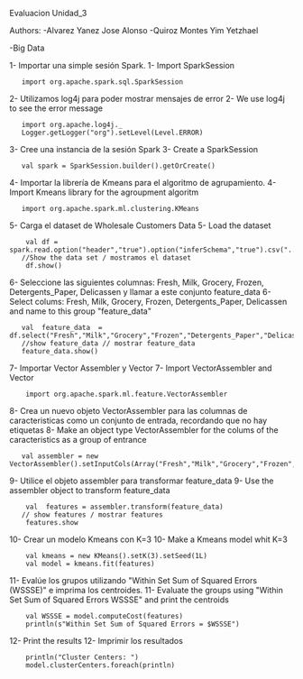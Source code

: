 
Evaluacion Unidad_3


Authors:
-Alvarez Yanez Jose Alonso 
-Quiroz Montes Yim Yetzhael 

-Big Data


1- Importar una simple sesión Spark.
1- Import SparkSession 
~~~
   import org.apache.spark.sql.SparkSession
~~~
2- Utilizamos log4j para poder mostrar mensajes de error
2- We use log4j to see the error message
~~~
   import org.apache.log4j._ 
   Logger.getLogger("org").setLevel(Level.ERROR)
~~~
3- Cree una instancia de la sesión Spark
3- Create a SparkSession
~~~
   val spark = SparkSession.builder().getOrCreate()
~~~
4- Importar la librería de Kmeans para el algoritmo de agrupamiento.
4- Import Kmeans library for the agroupment algoritm 
~~~
   import org.apache.spark.ml.clustering.KMeans
~~~
5- Carga el dataset de Wholesale Customers Data
5- Load the dataset
~~~
    val df = spark.read.option("header","true").option("inferSchema","true").csv("../Evaluation/Wholesale_customers_data.csv")
   //Show the data set / mostramos el dataset
    df.show()
~~~
6- Seleccione las siguientes columnas: Fresh, Milk, Grocery, Frozen, Detergents_Paper, Delicassen y llamar a este conjunto feature_data
6- Select colums: Fresh, Milk, Grocery, Frozen, Detergents_Paper, Delicassen and name to this group "feature_data"
~~~
   val  feature_data  = df.select("Fresh","Milk","Grocery","Frozen","Detergents_Paper","Delicassen")
   //show feature_data // mostrar feature_data 
   feature_data.show()
~~~
7- Importar Vector Assembler y Vector
7- Import VectorAssembler and Vector
~~~
    import org.apache.spark.ml.feature.VectorAssembler
~~~
8- Crea un nuevo objeto VectorAssembler para las columnas de caracteristicas como un conjunto de entrada, recordando que no hay etiquetas
8- Make an object type VectorAssembler for the colums of the caracteristics as a group of entrance
~~~
   val assembler = new VectorAssembler().setInputCols(Array("Fresh","Milk","Grocery","Frozen","Detergents_Paper","Delicassen")).setOutputCol("features")
~~~
9- Utilice el objeto assembler para transformar feature_data
9- Use the assembler object to transform feature_data
~~~
    val  features = assembler.transform(feature_data)
   // show features / mostrar features
    features.show
~~~
10- Crear un modelo Kmeans con K=3
10- Make a Kmeans model whit K=3
~~~
    val kmeans = new KMeans().setK(3).setSeed(1L)
    val model = kmeans.fit(features)
~~~   
11- Evalúe  los grupos utilizando "Within Set Sum of Squared Errors (WSSSE)" e imprima los centroides.
11- Evaluate the groups using "Within Set Sum of Squared Errors WSSSE" and print the centroids
~~~
    val WSSSE = model.computeCost(features)
    println(s"Within Set Sum of Squared Errors = $WSSSE")
~~~
12- Print the results
12- Imprimir los resultados
~~~
    println("Cluster Centers: ")
    model.clusterCenters.foreach(println)
~~~